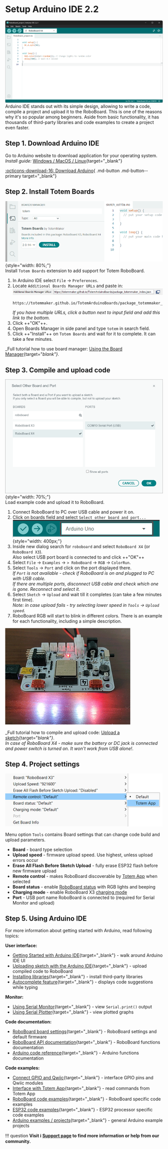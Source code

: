 # Setup Arduino IDE 2.2

![Arduino IDE](../assets/images/arduino-ide2-large.png)
Arduino IDE stands out with its simple design, allowing to write a code, compile a project and upload it to the RoboBoard. This is one of the reasons why it's so popular among beginners. Aside from basic functionality, it has thousands of third-party libraries and code examples to create a project even faster.  


## Step 1. Download Arduino IDE

Go to Arduino website to download application for your operating system.  
_Install guide:_ [Windows / MacOS / Linux](https://docs.arduino.cc/software/ide-v2/tutorials/getting-started/ide-v2-downloading-and-installing){target="_blank"}

[:octicons-download-16: Download Arduino](https://www.arduino.cc/en/software){ .md-button .md-button--primary target="_blank"}

## Step 2. Install Totem Boards

![Arduino IDE](../assets/images/arduino-ide2-board-manager.png){style="width: 80%;"}  
Install `Totem Boards` extension to add support for Totem RoboBoard.  

1. In Arduino IDE select `File` → `Preferences`.  
1. Locate `Additional Boards Manager URLs` and paste in:  
    ![Arduino IDE](../assets/images/arduino-ide-board-url.png)  
    ```
    https://totemmaker.github.io/TotemArduinoBoards/package_totemmaker_index.json
    ```  
    *If you have multiple URLs, click a button next to input field and add this link to the bottom.*
1. Click ++"OK"++.  
1. Open Boards Manager in side panel and type `totem` in search field.  
1. Click ++"Install"++ on `Totem Boards` and wait for it to complete. It can take a few minutes.  

_Full tutorial how to use board manager: [Using the Board Manager](https://docs.arduino.cc/software/ide-v2/tutorials/ide-v2-board-manager){target="_blank"}._

## Step 3. Compile and upload code

![Arduino IDE](../assets/images/arduino-ide2-board-select.png){style="width: 70%;"}  
Load example code and upload it to RoboBoard.  

1. Connect RoboBoard to PC over USB cable and power it on.  
1. Click on boards field and select `Select other board and port...`  
![Arduino IDE](../assets/images/arduino-ide2-board-field.png){style="width: 400px;"}  
1. Inside new dialog search for `roboboard` and select `RoboBoard X4` (or `RoboBoard X3`).  
Also select USB port board is connected to and click ++"OK"++  
1. Select `File` → `Examples` → `> RoboBoard` → `RGB` → `ColorRun`.  
1. Select `Tools` → `Port` and click on the port displayed there.  
_If `Port` is not available - check if RoboBoard is on and plugged to PC with USB cable._  
_If there are multiple ports, disconnect USB cable and check which one is gone. Reconnect and select it._  
1. Select `Sketch` → `Upload` and wait till it completes (can take a few minutes first time).  
_Note: in case upload fails - try selecting lower speed in `Tools` → `Upload speed`._  
1. RoboBoard RGB will start to blink in different colors. There is an example for each functionality, including a simple description.  

![RoboBoard X4 LedBlink](../assets/images/module_04_LedBlink.gif)

_Full tutorial how to compile and upload code: [Upload a sketch](https://docs.arduino.cc/software/ide-v2/tutorials/getting-started/ide-v2-uploading-a-sketch){target="_blank"}_.  
_In case of RoboBoard X4 - make sure the battery or DC jack is connected and power switch is turned on. It won't work from USB alone!_.  

## Step 4. Project settings

![Arduino IDE settings](../assets/images/arduino-ide-settings.png)

Menu option `Tools` contains Board settings that can change code build and upload parameters.

- **Board** - board type selection
- **Upload speed** - firmware upload speed. Use highest, unless upload errors occur
- **Erase All Flash Before Sketch Upload** - fully erase ESP32 flash before new firmware upload
- **Remote control** - makes RoboBoard discoverable by [Totem App](../remote-control/app/index.md) when selected
- **Board status** - enable [RoboBoard status](../roboboard/api/board.md#setStatusRGB) with RGB lights and beeping
- **Charging mode** - enable RoboBoard X3 [charging mode](../roboboard/api/board.md#setChargingMode)
- **Port** - USB port name RoboBoard is connected to (required for Serial Monitor and upload)

## Step 5. Using Arduino IDE

For more information about getting started with Arduino, read following topics:  

**User interface:**

- [Getting Started with Arduino IDE](https://docs.arduino.cc/software/ide-v2/tutorials/getting-started-ide-v2){target="_blank"} - walk around Arduino IDE UI
- [Uploading sketch with the Arduino IDE](https://docs.arduino.cc/software/ide-v2/tutorials/getting-started/ide-v2-uploading-a-sketch){target="_blank"} - upload compiled code to RoboBoard
- [Installing libraries](https://docs.arduino.cc/software/ide-v2/tutorials/ide-v2-installing-a-library){target="_blank"} - install third-party libraries
- [Autocomplete feature](https://docs.arduino.cc/software/ide-v2/tutorials/ide-v2-autocomplete-feature){target="_blank"} - displays code suggestions while typing

**Monitor:**

- [Using Serial Monitor](https://docs.arduino.cc/software/ide-v2/tutorials/ide-v2-serial-monitor){target="_blank"} - view `Serial.print()` output
- [Using Serial Plotter](https://docs.arduino.cc/software/ide-v2/tutorials/ide-v2-serial-plotter){target="_blank"} - view plotted graphs

**Code documentation:**

- [RoboBoard board settings](../roboboard/index.md#board-settings){target="_blank"} - RoboBoard settings and default firmware
- [RoboBoard API documentation](../roboboard/api/index.md){target="_blank"} - RoboBoard functions documentation
- [Arduino code reference](https://www.arduino.cc/reference/en/){target="_blank"} - Arduino functions documentation

**Code examples:**

- [Connect GPIO and Qwiic](../roboboard/api/gpio-qwiic.md){target="_blank"} - interface GPIO pins and Qwiic modules
- [Interface with Totem App](../remote-control/app/custom-function.md){target="_blank"} - read commands from Totem App
- [RoboBoard code examples](https://github.com/totemmaker/TotemArduinoBoards/tree/master/libraries/TotemRB/examples){target="_blank"} - RoboBoard specific code examples
- [ESP32 code examples](https://github.com/totemmaker/TotemArduinoBoards/tree/master/libraries){target="_blank"} - ESP32 processor specific code examples
- [Arduino examples / projects](https://docs.arduino.cc/built-in-examples/){target="_blank"} - general Arduino example projects

!!! question
    **Visit :information_source: [Support page](../support.md) to find more information or help from our community.**
